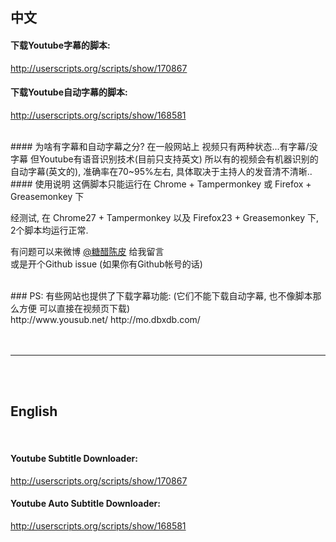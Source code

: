 
## 中文

#### 下载Youtube字幕的脚本:
http://userscripts.org/scripts/show/170867  

#### 下载Youtube自动字幕的脚本:
http://userscripts.org/scripts/show/168581  


<br>
#### 为啥有字幕和自动字幕之分?  
在一般网站上 视频只有两种状态...有字幕/没字幕  
但Youtube有语音识别技术(目前只支持英文)  
所以有的视频会有机器识别的自动字幕(英文的), 准确率在70~95%左右, 具体取决于主持人的发音清不清晰..  


<br>
#### 使用说明
这俩脚本只能运行在 Chrome + Tampermonkey 或 Firefox + Greasemonkey 下  

经测试, 在 Chrome27 + Tampermonkey 以及 Firefox23 + Greasemonkey 下, 2个脚本均运行正常.  

有问题可以来微博 [@糖醋陈皮](http://www.weibo.com/u/2004104451?wvr=5&) 给我留言  
或是开个Github issue (如果你有Github帐号的话)  



<br>
### PS: 有些网站也提供了下载字幕功能:
(它们不能下载自动字幕, 也不像脚本那么方便 可以直接在视频页下载) <br>
http://www.yousub.net/  
http://mo.dbxdb.com/  
<br>





<br>
<br>

---

<br>
<br>









## English
<br>

#### Youtube Subtitle Downloader:
http://userscripts.org/scripts/show/170867  


#### Youtube Auto Subtitle Downloader:
http://userscripts.org/scripts/show/168581





<br>
<br>